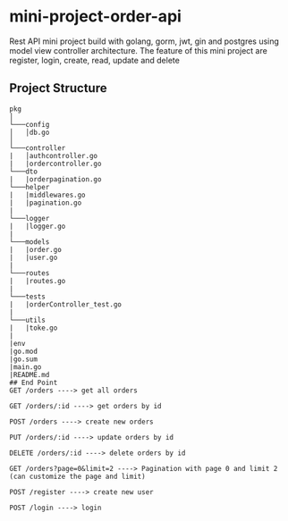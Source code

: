 # mini-project-order-api
Rest API mini project build with golang, gorm, jwt, gin and postgres using model view controller architecture.
The feature of this mini project are register, login, create, read, update and delete
## Project Structure
```
pkg    
│
└───config
│   │db.go   
│   
└───controller
|   │authcontroller.go
|   |ordercontroller.go 
└───dto
|   |orderpagination.go
└───helper
|   |middlewares.go
|   |pagination.go   
|
└───logger
|   |logger.go
|
└───models
|   |order.go
|   |user.go
| 
└───routes
|   |routes.go
|
└───tests
|   |orderController_test.go
|   
└───utils
|   |toke.go
|
|env
|go.mod
|go.sum
|main.go
|README.md
## End Point
GET /orders ----> get all orders

GET /orders/:id ----> get orders by id

POST /orders ----> create new orders

PUT /orders/:id ----> update orders by id

DELETE /orders/:id ----> delete orders by id

GET /orders?page=0&limit=2 ----> Pagination with page 0 and limit 2 (can customize the page and limit)

POST /register ----> create new user

POST /login ----> login 

